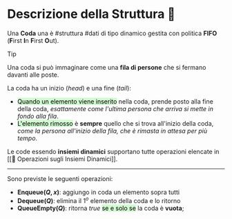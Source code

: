 # Descrizione della Struttura 📃
Una **Coda** una è #struttura #dati di tipo dinamico gestita con politica **FIFO** (**F**irst **I**n **F**irst **O**ut). 

>[!Tip]
>Una coda si può immaginare come una **fila di persone** che si fermano davanti alle poste.

La coda ha un inizio $(head)$ e una fine $(tail)$:
- <mark style="background: #BBFABBA6;">Quando un elemento viene inserito</mark> nella coda, prende posto alla fine della coda, *esattamente come l'ultima persona che arriva si mette in fondo alla fila*.
- <mark style="background: #BBFABBA6;">L'elemento rimosso</mark> è **sempre** quello che si trova all'inizio della coda, *come la persona all'inizio della fila, che è rimasta in attesa per più tempo*.

Le code essendo **insiemi dinamici** supportano tutte operazioni elencate in [[📐 Operazioni sugli Insiemi Dinamici]].
***

Sono previste le seguenti operazioni:
- **Enqueue($Q, x$)**: aggiungo in coda un elemento sopra tutti
- **Dequeue($Q$)**: elimina il $1^o$ elemento della coda e lo ritorno
- **QueueEmpty($Q$)**: ritorna $true$ <mark style="background: #BBFABBA6;">se e solo se</mark> la coda è **vuota**;